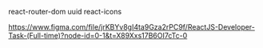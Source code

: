 react-router-dom
uuid
react-icons



https://www.figma.com/file/jrKBYv8gI4ta9Gza2rPC9f/ReactJS-Developer-Task-(Full-time)?node-id=0-1&t=X89Xxs17B6OI7cTc-0
